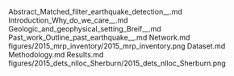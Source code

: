 Abstract_Matched_filter_earthquake_detection__.md
Introduction_Why_do_we_care__.md
Geologic_and_geophysical_setting_Breif__.md
Past_work_Outline_past_earthquake__.md
Network.md
figures/2015_mrp_inventory/2015_mrp_inventory.png
Dataset.md
Methodology.md
Results.md
figures/2015_dets_nlloc_Sherburn/2015_dets_nlloc_Sherburn.png